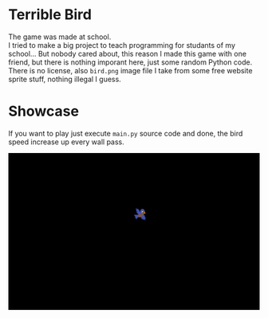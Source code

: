 # Terrible Bird

The game was made at school.  
I tried to make a big project to teach programming for studants of my school... But nobody cared about, this reason I made this game with one friend, but there is nothing imporant here, just some random Python code.  
There is no license, also `bird.png` image file I take from some free website sprite stuff, nothing illegal I guess.   

# Showcase

If you want to play just execute `main.py` source code and done, the bird speed increase up every wall pass.

![](https://github.com/MrsRina/pygame-game-test/blob/main/splash.gif)
